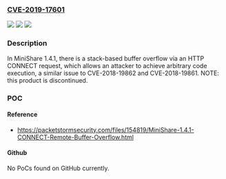 ### [CVE-2019-17601](https://cve.mitre.org/cgi-bin/cvename.cgi?name=CVE-2019-17601)
![](https://img.shields.io/static/v1?label=Product&message=n%2Fa&color=blue)
![](https://img.shields.io/static/v1?label=Version&message=n%2Fa&color=blue)
![](https://img.shields.io/static/v1?label=Vulnerability&message=n%2Fa&color=brighgreen)

### Description

In MiniShare 1.4.1, there is a stack-based buffer overflow via an HTTP CONNECT request, which allows an attacker to achieve arbitrary code execution, a similar issue to CVE-2018-19862 and CVE-2018-19861. NOTE: this product is discontinued.

### POC

#### Reference
- https://packetstormsecurity.com/files/154819/MiniShare-1.4.1-CONNECT-Remote-Buffer-Overflow.html

#### Github
No PoCs found on GitHub currently.

